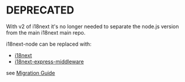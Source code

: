 # DEPRECATED

With v2 of i18next it's no longer needed to separate the node.js version from the main i18next main repo.

i18next-node can be replaced with:

- [i18next](https://github.com/i18next/i18next)
- [i18next-express-middleware](https://github.com/i18next/i18next-express-middleware)

see [Migration Guide](http://i18next.com/docs/migration/)
